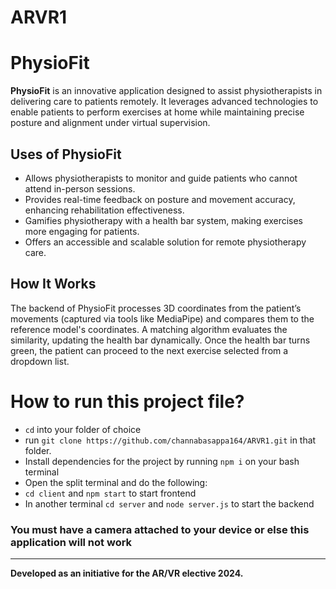 # ARVR1
# PhysioFit

**PhysioFit** is an innovative application designed to assist physiotherapists in delivering care to patients remotely. It leverages advanced technologies to enable patients to perform exercises at home while maintaining precise posture and alignment under virtual supervision.

## Uses of PhysioFit
- Allows physiotherapists to monitor and guide patients who cannot attend in-person sessions.
- Provides real-time feedback on posture and movement accuracy, enhancing rehabilitation effectiveness.
- Gamifies physiotherapy with a health bar system, making exercises more engaging for patients.
- Offers an accessible and scalable solution for remote physiotherapy care.

## How It Works
The backend of PhysioFit processes 3D coordinates from the patient’s movements (captured via tools like MediaPipe) and compares them to the reference model's coordinates. A matching algorithm evaluates the similarity, updating the health bar dynamically. Once the health bar turns green, the patient can proceed to the next exercise selected from a dropdown list.

# How to run this project file?
- `cd` into your folder of choice
- run `git clone https://github.com/channabasappa164/ARVR1.git` in that folder.
- Install dependencies for the project by running `npm i` on your bash terminal
- Open the split terminal and do the following:
- `cd client` and `npm start` to start frontend
- In another terminal `cd server` and `node server.js` to start the backend

### You must have a camera attached to your device or else this application will not work
---

**Developed as an initiative for the AR/VR elective 2024.**
